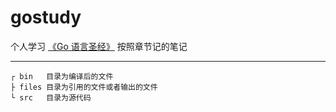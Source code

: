 # gostudy

个人学习 [《Go 语言圣经》](https://books.studygolang.com/gopl-zh/) 按照章节记的笔记

---

```
┌ bin   目录为编译后的文件  
├ files 目录为引用的文件或者输出的文件  
└ src   目录为源代码  
```
